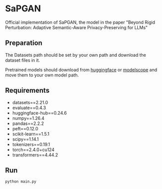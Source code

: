 # SaPGAN
Official implementation of SaPGAN, the model in the paper "Beyond Rigid Perturbation: Adaptive Semantic-Aware Privacy-Preserving for LLMs"
## Preparation
The Datasets path should be set by your own path and download the dataset files in it.

Pretrained models should download from [huggingface](https://huggingface.co/) or [modelscope](https://www.modelscope.cn/home) and move them to your own model path.
## Requirements
- datasets==2.21.0
- evaluate==0.4.3
- huggingface-hub==0.24.6
- numpy==1.26.4
- pandas==2.2.2
- peft==0.12.0
- scikit-learn==1.5.1
- scipy==1.14.1
- tokenizers==0.19.1
- torch==2.4.0+cu124
- transformers==4.44.2
## Run
```
python main.py
```
